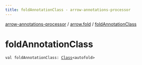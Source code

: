 ```yaml
---
title: foldAnnotationClass - arrow-annotations-processor
---
```


[arrow-annotations-processor](../index.html) / [arrow.fold](index.html) / [foldAnnotationClass](./fold-annotation-class.html)

# foldAnnotationClass

`val foldAnnotationClass: `[`Class`](http://docs.oracle.com/javase/6/docs/api/java/lang/Class.html)`<autofold>`